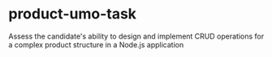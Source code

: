 # product-umo-task
Assess the candidate's ability to design and implement CRUD operations for a  complex product structure in a Node.js application
